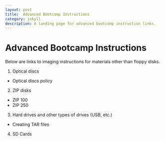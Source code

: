 ```yaml
---
layout: post
title:  Advanced Bootcamp Instructions
category: jekyll 
description: A landing page for advanced bootcamp instruction links. 
---
```


# Advanced Bootcamp Instructions

Below are links to imaging instructions for materials other than floppy disks.

1. Optical discs
  * Optical discs policy
2. ZIP disks
  * ZIP 100
  * ZIP 250
3. Hard drives and other types of drives (USB, etc.)
  * Creating TAR files
4. SD Cards
